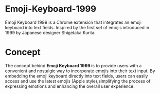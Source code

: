 # Emoji-Keyboard-1999
Emoji Keyboard 1999 is a Chrome extension that integrates an emoji keyboard into text fields. Inspired by the first set of emojis introduced in 1999 by Japanese designer Shigetaka Kurita.

# Concept

The concept behind **Emoji Keyboard 1999** is to provide users with a convenient and nostalgic way to incorporate emojis into their text input. By embedding the emoji keyboard directly into text fields, users can easily access and use the latest emojis (Apple style),simplifying the process of expressing emotions and enhancing the overall user experience.
